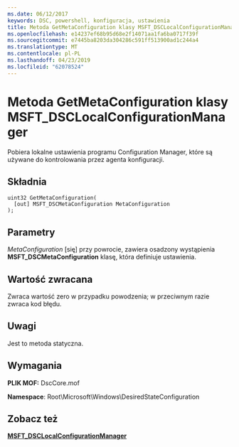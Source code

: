 ```yaml
---
ms.date: 06/12/2017
keywords: DSC, powershell, konfiguracja, ustawienia
title: Metoda GetMetaConfiguration klasy MSFT_DSCLocalConfigurationManager
ms.openlocfilehash: e14237ef68b95d68e2f14071aa1fa6ba0717f39f
ms.sourcegitcommit: e7445ba8203da304286c591ff513900ad1c244a4
ms.translationtype: MT
ms.contentlocale: pl-PL
ms.lasthandoff: 04/23/2019
ms.locfileid: "62078524"
---
```

# <a name="getmetaconfiguration-method-of-the-msftdsclocalconfigurationmanager-class"></a>Metoda GetMetaConfiguration klasy MSFT_DSCLocalConfigurationManager

Pobiera lokalne ustawienia programu Configuration Manager, które są używane do kontrolowania przez agenta konfiguracji.

## <a name="syntax"></a>Składnia

```mof
uint32 GetMetaConfiguration(
  [out] MSFT_DSCMetaConfiguration MetaConfiguration
);
```

## <a name="parameters"></a>Parametry

*MetaConfiguration* \[się\] przy powrocie, zawiera osadzony wystąpienia **MSFT_DSCMetaConfiguration** klasę, która definiuje ustawienia.

## <a name="return-value"></a>Wartość zwracana

Zwraca wartość zero w przypadku powodzenia; w przeciwnym razie zwraca kod błędu.

## <a name="remarks"></a>Uwagi

Jest to metoda statyczna.

## <a name="requirements"></a>Wymagania

**PLIK MOF:** DscCore.mof

**Namespace**: Root\Microsoft\Windows\DesiredStateConfiguration

## <a name="see-also"></a>Zobacz też

[**MSFT_DSCLocalConfigurationManager**](msft-dsclocalconfigurationmanager.md)